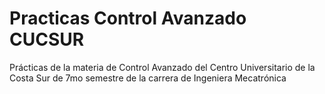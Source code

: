 # Practicas Control Avanzado CUCSUR
Prácticas de la materia de Control Avanzado del Centro Universitario de la Costa Sur de 7mo semestre de la carrera de Ingeniera Mecatrónica
